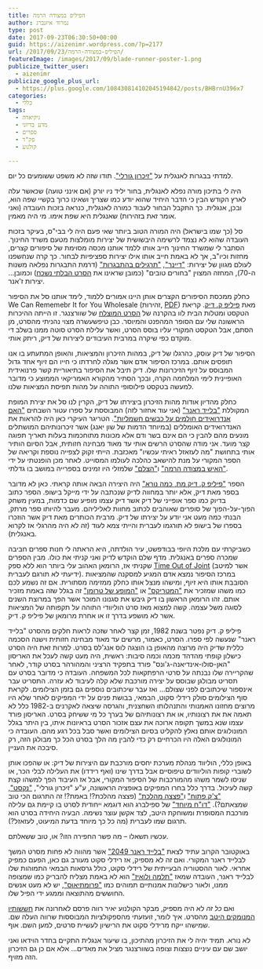 ```yaml
---
title: הפיליפ במצודה הרמה
author: נמרוד איזנברג
type: post
date: 2017-09-23T06:30:50+00:00
guid: https://aizenimr.wordpress.com/?p=2177
url: /2017/09/23/הפיליפ-במצודה-הרמה/
featureImage: /images/2017/09/blade-runner-poster-1.png
publicize_twitter_user:
  - aizenimr
publicize_google_plus_url:
  - https://plus.google.com/108430814102045194842/posts/BHBrnU396x7
categories:
  - כללי
tags:
  - גיקיאדה
  - מדע בדיוני
  - ספרים
  - פק"ד
  - קולנוע

---
```

למדתי בבגרות לאנגלית על ["זיכרון גורלי"][1]. תודו שזה לא משפט ששומעים כל יום.

היה לי בתיכון מורה נפלא לאנגלית, בחור יליד ניו יורק (אם אינני טועה) שכאשר עלה לארץ הקודש הבין כי הדבר היחיד שהוא יודע כמו שצריך ושאינו כרוך בקשיי שפה הוא, ובכן, אנגלית. כך התקבל הבחור לעבוד כמורה לאנגלית, כנראה בזכות העובדה (ואני אומר זאת בזהירות) שאנגלית היא שפת אימו. מי היה מאמין.

סל (כך שמו בישראל) היה המורה הטוב ביותר שאי פעם היה לי בבי"ס, בעיקר בזכות העובדה שהוא לא נצמד לרשימה היבשושית של יצירות מומלצות מטעם משרד החינוך. הסתבר לי שמשרד החינוך חייב אותו ללמד אותנו מכסה מסוימת של סיפורים קצרים, מחזות וכיו"ב, אך לא באמת חייב אותו אילו יצירות ספציפיות לבחור. כך קרה שנחשפנו לעולם מגוון של יצירות: ["דיינר"][2], ["תרגילים בהתבגרות"][3] (דרמת התבגרות נפלאה משנות ה-70), המחזה המצוין "בחורים טובים" (כמובן שראינו את [הסרט הבלתי נשכח][4]) וכמובן&#8230; יצירות ז'אנר.

כחלק ממכסת הסיפורים הקצרים אותן היינו אמורים ללמוד, לימד אותנו סל את הסיפור We Can Rememebr It for You Wholesale (זהירות, [PDF][5]) מאת [פיליפ ק. דיק][6]. קריאת הטקסט ומטלות הבית לוו בהקרנה של [הסרט המוצלח][1] של שוורצנגר. זו הייתה ההיכרות הראשונה שלי עם הסופר המהפנט והמיוסר. כבן טיפשעשרה מצוי נהניתי מהסרט, מן הסתם, אבל הטקסט המקורי עליו בוסס הסרט, ואשר עלילת הסרט סוטה ממנו בשלב די מוקדם כפי שיקרה במרבית העיבודים ליצירות של דיק, ריתק אותי.

הסיפור של דיק עוסק, כהרגלו של דיק, במהות הזיכרון והמציאות, והאופן המתעתע בו אנו תופסים אותם. במרכז הסיפור אדם אשר מגלה לחרדתו כי חייו הם זיוף אחד גדול המבוסס על זיוף הזיכרונות שלו. דיק תיבל את הסיפור בתיאוריית קשר פרנואידית האופיינית לימי המלחמה הקרה, ובכך הסתיר מהקורא האמריקאי הממוצע כי מדובר למעשה בטקסט פילוסופי התוהה על מהות תפיסת המציאות שלנו.

כחלק מהדיון אודות מהות הזיכרון ביצירתו של דיק, הקרין לנו סל את יצירת המופת המקוללת ["בלייד ראנר"][7] (אני עוד אחזור לזה) המבוססת על ספרו עטור השבחים ["האם אנדרואידים חולמים על כבשים חשמליות"][8]. הטריגר העיקרי כאן היה להראות את האנדרואידים האומללים (במיוחד הדמות של שון יאנג) אשר זיכרונותיהם המושתלים מונעים מהם להבין כי הם אינם בשר ודם אלא מכונות מתוחכמות בעלות תאריך תפוגה קצר מועד. אני מודה שהסרט הרשים אותי עד מאוד מבחינה חזותית, אבל הסיום הותיר אותי בתחושת "מה לעזאזל ראיתי עכשיו" מאכזבת. הייתי זקוק לצפייה נוספת וקריאה של הספר המקורי על מנת להישאב כהלכה לעולמו המסוייט. לאחר מכן הופנטתי על ידי ["האיש במצודה הרמה"][9] ו["הצלם"][10] שלמזלי היו זמינים בספרייה במושב בו גדלתי.

הספר ["פיליפ ק. דיק מת, כמה נורא"][11] היה היצירה הבאה אותה קראתי. כאן לא מדובר בספר מאת דיק, אלא יותר במחווה לדיק שנכתבה על ידי מייקל בישופ. הספר כתוב בדיוק כמו ספר אופייני של דיק אשר דיק עצמו מופיע שם כדמות, במעין משחק הפוך-על-הפוך של סופרים שאוהבים לכתוב מחוות לאליליהם. מעבר להיותו ספר מרתק, הבנתי כמה מעט אני יודע על יצירתו של דיק. מרבית הכותרים מאת דיק אשר הוזכרו בספרו של בישופ לא תורגמו לעברית והייתי צמא לעוד (זה לא היה מהרגלי אז לקרוא באנגלית).

כשביקרתי עם מלכת היופי בבודפשט, עיר הולדתה, היא הראתה לי חנות ספרים חביבה שמכרה ספרים באנגלית. מדף שלם הוקדש לדיק ואני קניתי את כולו. מבין הספרים שקניתי אז, הרומאן האהוב עלי ביותר הוא ללא ספק [Time Out of Joint][12] (אשר למיטב ידיעתי לא תורגם לעברית). במרכז הסיפור נמצא אדם המגיע למסקנה שהמציאות הסובבת אותו היא זיוף, ומישהו מנצל אותו כחלק ממזימה מסתורית. אם זה נשמע לכם כמו משהו שמזכיר את ["המטריקס"][13] או ["המופע של טרומן"][14] זה בגלל שזה באמת מזכיר אותם. זהו הרומאן הראשון בו דיק גיבש את סגנונו המוכר אשר הפך במרוצת השנים לסוגה משל עצמה. קשה למצוא מאז סרט הוליוודי התוהה על תקפותה של המציאות אשר לא מושפע בדרך זו או אחרת מרומאן של פיליפ ק. דיק.

פיליפ ק. דיק נפטר בשנת 1982, זמן קצר לאחר שזכה לראות חלקים מהסרט "בלייד ראנר" שנעשה לפי ספרו. הסרט, כאמור, מרשים עד מאוד מבחינה חזותית וישנה הסכמה כללית שדיק היה מרוצה מהאופן בו הוצגה לוס אנג'לס בסרט. למרות זאת היה הסרט כישלון קופתי מהדהד מכמה וכמה סיבות: ראשית, היה מעט קשה לעכל את האריסון "האן-סולו-אינדיאנה-ג'ונס" פורד בתפקיד הרציני והמהורהר בסרט קודר, לאחר שהקריירה שלו נבנתה על סרטי הרפתקאות לכל המשפחה. העובדה כי מדובר בסרט עם תסריט מבולגן שבוסס על יצירה מורכבת שלא קלה לעיבוד לא עזרה. התסריט עבר אינספור שיכתובים לפני שצולם&#8230; ואז עבר שיכתובים נוספים גם בזמן הצילומים. לקראת סוף הצילומים סולק רידלי סקוט, הבמאי, בבושת פנים על ידי המפיקים לאחר שלא היו מרוצים מחזונו האמנותי והתנהלותו השחצנית, והגרסה שיצאה לאקרנים ב-1982 כלל לא תאמה את את רצונותיו, או את רצונותיהם של בערך כל מי ששיחק בסרט. האריסון פורד עצמו שנא במשך תקופה ארוכה את עצם אזכור הסרט בראיונות איתו, בין היתר בגלל המונולוגים אותם נאלץ להקליט בסיום הצילומים ואשר סבל בכל רגע מהם. העובדה כי המונולוגים האלה היו הכרחיים רק כדי להבין מה הלך בסרט הכל כך מבולגן הזה, רק סיבכה את העניין.

באופן כללי, הוליווד מנהלת מערכת יחסים מורכבת עם היצירות של דיק: או שהפכו אותן לשוברי קופות הוליוודים טיפוסיים אבל בדרך שינו (ואף רידדו) את העלילה לבלי הכר, או שניסו לשמר משהו מהמורכבות של הסיפור המקורי, אבל אז העיבוד הפך למשהו קצת קשה לעיכול. בדרך כלל בחרו המפיקים באופציה הראשונה, ע"ע "זיכרון גורלי", ["נקסט"][15], ["צ'ק פתוח"][16] ו["פצצה מהלכת"][17] (פצצה מהלכת?! באמת?! זה התרגום הכי טוב שמצאתם?). ["דו"ח מיוחד"][18] של ספילברג הוא דוגמא ייחודית לסרט בו קיימת גם עלילה מורכבת המסופרת ומשוחקת היטב, לצד אקשן עוצר נשימה. הבעיה היחידה בסרט הוא תרגום שמו לעברית (מה כל כך מיוחד בדעת המיעוט, לעזאזל?).

עכשיו תשאלו &#8211; מה פשר החפירה הזו? או, טוב ששאלתם.

באוקטובר הקרוב עתיד לצאת ["בלייד ראנר 2049"][19] אשר מהווה לא פחות מסרט המשך לבלייד ראנר המקורי. ואם זה לא מספיק, אז רידלי סקוט מעורב גם כאן, הפעם כמפיק אחראי. לאור ההסטוריה הבעייתית של רידלי סקוט, כולל גרסאות הבמאי התמוהות שלו לבלייד ראנר, העובדה שמאז ["תלמה ולואיז"][20] הוא לא באמת מצליח להבריק כמו שמצופה ממנו, ולאור כישלונות אמנותיים תמוהים כמו ["פרומתיאוס"][21], יש לא מעט אנשים החוששים מהתוצאה וממגע ידי הפיל שלו.

ואם _כל זה_ לא היה מספיק, מבקר הקולנוע יאיר רווה פרסם לאחרונה את [חששותיו המנומקים היטב][22] מהסרט. איך לומר, זועזעתי מהספקולציות המבוססות שרווה העלה שם. שמישהו ייקח מרידלי סקוט את הרישיון לעשיית סרטים, למען השם. אוף.

לא נורא. תמיד יהיה לי את הזיכרון מהתיכון, בו שיעור אנגלית התקיים בחדר הוידאו ואני יושב שם עם עיניים נוצצות וצופה בשוורצנגר מציל את מאדים&#8230; אלא אם כן גם הזיכרון הזה מזויף.

 [1]: http://www.imdb.com/title/tt0100802/
 [2]: http://www.imdb.com/title/tt0083833/
 [3]: http://www.imdb.com/title/tt0078902/
 [4]: http://www.imdb.com/title/tt0104257/
 [5]: http://www.english.upenn.edu/~cavitch/pdf-library/Dick_Wholesale.pdf
 [6]: https://en.wikipedia.org/wiki/Philip_K._Dick
 [7]: http://www.imdb.com/title/tt0083658/
 [8]: http://www.blipanika.co.il/?p=3664
 [9]: http://www.blipanika.co.il/?p=24
 [10]: http://www.neiman.co.il/2016/05/12273
 [11]: http://isf.nethost.co.il/article.asp?ref=163
 [12]: https://en.wikipedia.org/wiki/Time_Out_of_Joint
 [13]: http://www.imdb.com/title/tt0133093/
 [14]: http://www.imdb.com/title/tt0120382/
 [15]: http://www.imdb.com/title/tt0435705/
 [16]: http://www.imdb.com/title/tt0338337/
 [17]: http://www.imdb.com/title/tt0160399/
 [18]: http://www.fisheye.co.il/minority_report/
 [19]: http://www.imdb.com/title/tt1856101/
 [20]: http://www.imdb.com/title/tt0103074/
 [21]: http://www.fisheye.co.il/prometheus/
 [22]: http://cinemascope.co.il/archives/27299